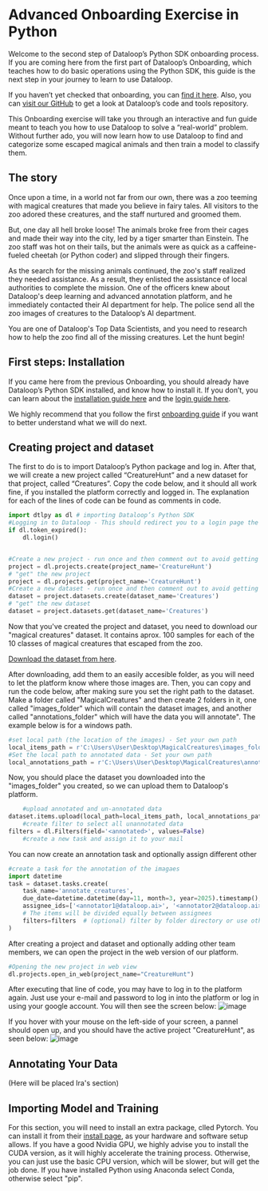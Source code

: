 
# Advanced Onboarding Exercise in Python
Welcome to the second step of Dataloop’s Python SDK onboarding process. If you are coming here from the first part of Dataloop’s Onboarding, which teaches how to do basic operations using the Python SDK, this guide is the next step in your journey to learn to use Dataloop.

If you haven’t yet checked that onboarding, you can [find it here](https://github.com/dataloop-ai/dtlpy-documentation/blob/main/onboarding/01_sdk_installation.md). 
Also, you can [visit our GitHub](https://github.com/dataloop-ai) to get a look at Dataloop’s code and tools repository.

This Onboarding exercise will take you through an interactive and fun guide meant to teach you how to use Dataloop to solve a “real-world” problem. 
Without further ado, you will now learn how to use Dataloop to find and categorize some escaped magical animals and then train a model to classify them.
## The story
Once upon a time, in a world not far from our own, there was a zoo teeming with magical creatures that made you believe in fairy tales. 
All visitors to the zoo adored these creatures, and the staff nurtured and groomed them.

But, one day all hell broke loose! The animals broke free from their cages and made their way into the city, led by a tiger smarter than Einstein. The zoo staff was hot on their tails, but the animals were as quick as a caffeine-fueled cheetah (or Python coder) and slipped through their fingers.

As the search for the missing animals continued, the zoo's staff realized they needed assistance. As a result, they enlisted the assistance of local authorities to complete the mission. One of the officers knew about Dataloop's deep learning and advanced annotation platform, and he immediately contacted their AI department for help. The police send all the zoo images of creatures to the Dataloop’s AI department. 

You are one of Dataloop's Top Data Scientists, and you need to research how to help the zoo find all of the missing creatures. Let the hunt begin!

## First steps: Installation
If you came here from the previous Onboarding, you should already have Dataloop’s Python SDK installed, and know how to install it. If you don’t, you can learn about the [installation guide here](https://github.com/dataloop-ai/dtlpy-documentation/blob/main/onboarding/01_sdk_installation.md) and the [login guide here](https://github.com/dataloop-ai/dtlpy-documentation/blob/main/onboarding/02_login_and_project_and_dataset_creation.md). 

We highly recommend that you follow the first [onboarding guide](https://github.com/dataloop-ai/dtlpy-documentation/tree/main/onboarding) if you want to better understand what we will do next.
## Creating project and dataset
The first to do is to import Dataloop’s Python package and log in. After that, we will create a new project called “CreatureHunt” and a new dataset for that project, called “Creatures”. Copy the code below, and it should all work fine, if you installed the platform correctly and logged in. The explanation for each of the lines of code can be found as comments in code.


```python
import dtlpy as dl # importing Dataloop’s Python SDK
#Logging in to Dataloop - This should redirect you to a login page the first time you use it
if dl.token_expired():
    dl.login()


#Create a new project - run once and then comment out to avoid getting an (harmless) error each time you run your code
project = dl.projects.create(project_name='CreatureHunt')
# "get" the new project
project = dl.projects.get(project_name='CreatureHunt')
#Create a new dataset - run once and then comment out to avoid getting an (harmless) error each time you run your code
dataset = project.datasets.create(dataset_name='Creatures')       
# "get" the new dataset
dataset = project.datasets.get(dataset_name='Creatures')
```
Now that you've created the  project and dataset, you need to download our "magical creatures" dataset. It contains aprox. 100 samples for each of the 10 classes of magical creatures that escaped from the zoo.

[Download the dataset from here](https://drive.google.com/drive/u/0/folders/1eIHZgN0iHWG3vlmxQD7rvNhSeFg7BLPM).

After downloading, add them to an easily accesible folder, as you will need to let the platform know where those images are. Then, you can copy and run the code below, after making sure you set the right path to the dataset. Make a folder called "MagicalCreatures" and then create 2 folders in it, one called "images_folder" which will contain the dataset images, and another called "annotations_folder" which will have the data you will annotate". The example below is for a windows path.
```python
#set local path (the location of the images) - Set your own path
local_items_path = r'C:\Users\User\Desktop\MagicalCreatures\images_folder\*'
#Set the local path to annotated data - Set your own path
local_annotations_path = r'C:\Users\User\Desktop\MagicalCreatures\annotations_folder'
```
Now, you should place the dataset you downloaded into the "images_folder" you created, so we can upload them to Dataloop's platform.

```python
	#upload annotated and un-annotated data
dataset.items.upload(local_path=local_items_path, local_annotations_path=local_annotations_path)
	#create filter to select all unannotated data
filters = dl.Filters(field='<annotated>', values=False)
	#create a new task and assign it to your mail
```

You can now create an annotation task and optionally assign different other 
```python
#create a task for the annotation of the imagaes
import datetime
task = dataset.tasks.create(
    task_name='annotate_creatures',
    due_date=datetime.datetime(day=11, month=3, year=2025).timestamp(),
    assignee_ids=['<annotator1@dataloop.ai>', '<annotator2@dataloop.ai>'],
    # The items will be divided equally between assignees
    filters=filters  # (optional) filter by folder directory or use other filters
)
```



After creating a project and dataset and optionally adding other team members, we can open the project in the web version of our platform.

```python
#Opening the new project in web view
dl.projects.open_in_web(project_name="CreatureHunt")
```

After executing that line of code, you may have to log in to the platform again. Just use your e-mail and password to log in into the platform or log in using your google account. You will then see the screen below:
![image](https://user-images.githubusercontent.com/58508793/218433304-084f12ed-3ce0-441c-92fd-992f20fa0a5f.png)

If you hover with your mouse on the left-side of your screen, a pannel should open up, and you should have the active project "CreatureHunt", as seen below:
![image](https://user-images.githubusercontent.com/58508793/218434388-8bbf991a-7bd3-4d93-bed4-bb655268e098.png)

## Annotating Your Data

(Here will be placed Ira's section)




## Importing Model and Training


For this section, you will need to install an extra package, clled Pytorch. You can install it from their [install page](https://pytorch.org/get-started/locally/), as your hardware and software setup allows. If you have a good Nvidia GPU, we highly advise you to install the CUDA version, as it will highly accelerate the training process. Otherwise, you can just use the basic CPU version, which will be slower, but will get the job done. If you have installed Python using Anaconda select Conda, otherwise select "pip". 
